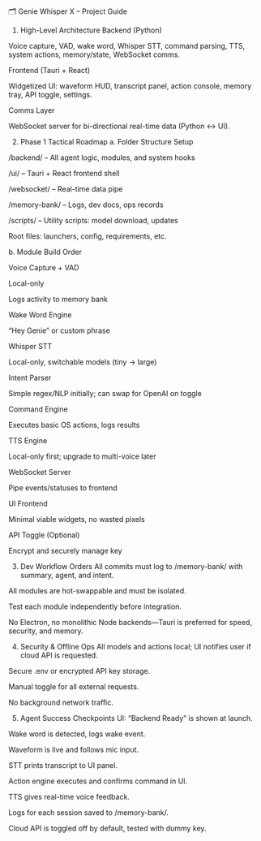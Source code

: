 🗂️ Genie Whisper X – Project Guide
1. High-Level Architecture
Backend (Python)

Voice capture, VAD, wake word, Whisper STT, command parsing, TTS, system actions, memory/state, WebSocket comms.

Frontend (Tauri + React)

Widgetized UI: waveform HUD, transcript panel, action console, memory tray, API toggle, settings.

Comms Layer

WebSocket server for bi-directional real-time data (Python ↔ UI).

2. Phase 1 Tactical Roadmap
a. Folder Structure Setup

/backend/ – All agent logic, modules, and system hooks

/ui/ – Tauri + React frontend shell

/websocket/ – Real-time data pipe

/memory-bank/ – Logs, dev docs, ops records

/scripts/ – Utility scripts: model download, updates

Root files: launchers, config, requirements, etc.

b. Module Build Order

Voice Capture + VAD

Local-only

Logs activity to memory bank

Wake Word Engine

“Hey Genie” or custom phrase

Whisper STT

Local-only, switchable models (tiny → large)

Intent Parser

Simple regex/NLP initially; can swap for OpenAI on toggle

Command Engine

Executes basic OS actions, logs results

TTS Engine

Local-only first; upgrade to multi-voice later

WebSocket Server

Pipe events/statuses to frontend

UI Frontend

Minimal viable widgets, no wasted pixels

API Toggle (Optional)

Encrypt and securely manage key

3. Dev Workflow Orders
All commits must log to /memory-bank/ with summary, agent, and intent.

All modules are hot-swappable and must be isolated.

Test each module independently before integration.

No Electron, no monolithic Node backends—Tauri is preferred for speed, security, and memory.

4. Security & Offline Ops
All models and actions local; UI notifies user if cloud API is requested.

Secure .env or encrypted API key storage.

Manual toggle for all external requests.

No background network traffic.

5. Agent Success Checkpoints
UI: “Backend Ready” is shown at launch.

Wake word is detected, logs wake event.

Waveform is live and follows mic input.

STT prints transcript to UI panel.

Action engine executes and confirms command in UI.

TTS gives real-time voice feedback.

Logs for each session saved to /memory-bank/.

Cloud API is toggled off by default, tested with dummy key.

